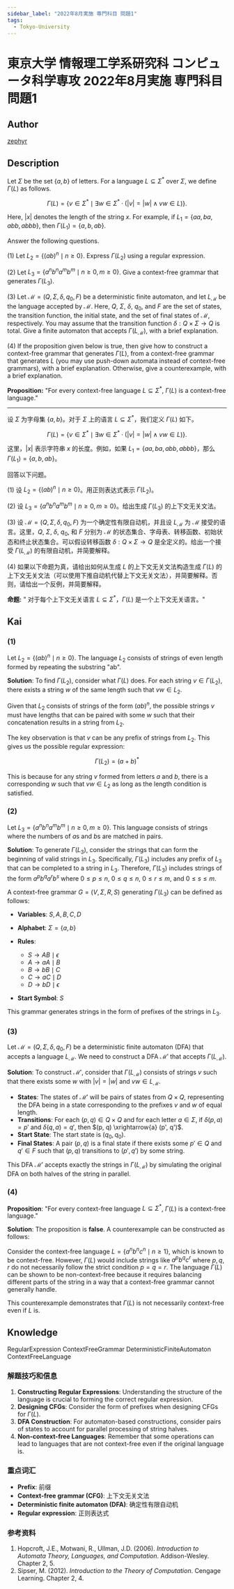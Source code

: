 ```yaml
---
sidebar_label: "2022年8月実施 専門科目 問題1"
tags:
  - Tokyo-University
---
```

# 東京大学 情報理工学系研究科 コンピュータ科学専攻 2022年8月実施 専門科目 問題1

## **Author**
[zephyr](https://inshi-notes.zephyr-zdz.space/)

## **Description**
Let $\Sigma$ be the set $\{a, b\}$ of letters. For a language $L \subseteq \Sigma^*$ over $\Sigma$, we define $\Gamma(L)$ as follows.

$$
\Gamma(L) = \{v \in \Sigma^* \mid \exists w \in \Sigma^* \cdot (|v| = |w| \land vw \in L)\}.
$$

Here, $|x|$ denotes the length of the string $x$. For example, if $L_1 = \{aa, ba, abb, abbb\}$, then $\Gamma(L_1) = \{a, b, ab\}$.

Answer the following questions.

(1) Let $L_2 = \{(ab)^n \mid n \geq 0\}$. Express $\Gamma(L_2)$ using a regular expression.

(2) Let $L_3 = \{a^n b^n a^m b^m \mid n \geq 0, m \geq 0\}$. Give a context-free grammar that generates $\Gamma(L_3)$.

(3) Let $\mathcal{M} = (Q, \Sigma, \delta, q_0, F)$ be a deterministic finite automaton, and let $L_{\mathcal{M}}$ be the language accepted by $\mathcal{M}$. Here, $Q$, $\Sigma$, $\delta$, $q_0$, and $F$ are the set of states, the transition function, the initial state, and the set of final states of $\mathcal{M}$, respectively. You may assume that the transition function $\delta : Q \times \Sigma \to Q$ is total. Give a finite automaton that accepts $\Gamma(L_{\mathcal{M}})$, with a brief explanation.

(4) If the proposition given below is true, then give how to construct a context-free grammar that generates $\Gamma(L)$, from a context-free grammar that generates $L$ (you may use push-down automata instead of context-free grammars), with a brief explanation. Otherwise, give a counterexample, with a brief explanation.

   **Proposition:** "For every context-free language $L \subseteq \Sigma^*$, $\Gamma(L)$ is a context-free language."

---

设 $\Sigma$ 为字母集 $\{a, b\}$。对于 $\Sigma$ 上的语言 $L \subseteq \Sigma^*$，我们定义 $\Gamma(L)$ 如下。

$$
\Gamma(L) = \{v \in \Sigma^* \mid \exists w \in \Sigma^* \cdot (|v| = |w| \land vw \in L)\}.
$$

这里，$|x|$ 表示字符串 $x$ 的长度。例如，如果 $L_1 = \{aa, ba, abb, abbb\}$，那么 $\Gamma(L_1) = \{a, b, ab\}$。

回答以下问题。

(1) 设 $L_2 = \{(ab)^n \mid n \geq 0\}$。用正则表达式表示 $\Gamma(L_2)$。

(2) 设 $L_3 = \{a^n b^n a^m b^m \mid n \geq 0, m \geq 0\}$。给出生成 $\Gamma(L_3)$ 的上下文无关文法。

(3) 设 $\mathcal{M} = (Q, \Sigma, \delta, q_0, F)$ 为一个确定性有限自动机，并且设 $L_{\mathcal{M}}$ 为 $\mathcal{M}$ 接受的语言。这里，$Q$, $\Sigma$, $\delta$, $q_0$, 和 $F$ 分别为 $\mathcal{M}$ 的状态集合、字母表、转移函数、初始状态和终止状态集合。可以假设转移函数 $\delta : Q \times \Sigma \to Q$ 是全定义的。给出一个接受 $\Gamma(L_{\mathcal{M}})$ 的有限自动机，并简要解释。

(4) 如果以下命题为真，请给出如何从生成 $L$ 的上下文无关文法构造生成 $\Gamma(L)$ 的上下文无关文法（可以使用下推自动机代替上下文无关文法），并简要解释。否则，请给出一个反例，并简要解释。

   **命题:** " 对于每个上下文无关语言 $L \subseteq \Sigma^*$，$\Gamma(L)$ 是一个上下文无关语言。"

## **Kai**
### (1)

Let $L_2 = \{(ab)^n \mid n \geq 0\}$. The language $L_2$ consists of strings of even length formed by repeating the substring "ab".

**Solution**:
To find $\Gamma(L_2)$, consider what $\Gamma(L)$ does. For each string $v \in \Gamma(L_2)$, there exists a string $w$ of the same length such that $vw \in L_2$.

Given that $L_2$ consists of strings of the form $(ab)^n$, the possible strings $v$ must have lengths that can be paired with some $w$ such that their concatenation results in a string from $L_2$.

The key observation is that $v$ can be any prefix of strings from $L_2$. This gives us the possible regular expression:

$$
\Gamma(L_2) = (a + b)^*
$$

This is because for any string $v$ formed from letters $a$ and $b$, there is a corresponding $w$ such that $vw \in L_2$ as long as the length condition is satisfied.

### (2)

Let $L_3 = \{a^n b^n a^m b^m \mid n \geq 0, m \geq 0\}$. This language consists of strings where the numbers of $a$s and $b$s are matched in pairs.

**Solution**:
To generate $\Gamma(L_3)$, consider the strings that can form the beginning of valid strings in $L_3$. Specifically, $\Gamma(L_3)$ includes any prefix of $L_3$ that can be completed to a string in $L_3$. Therefore, $\Gamma(L_3)$ includes strings of the form $a^p b^q a^r b^s$ where $0 \leq p \leq n$, $0 \leq q \leq n$, $0 \leq r \leq m$, and $0 \leq s \leq m$.

A context-free grammar $G = (V, \Sigma, R, S)$ generating $\Gamma(L_3)$ can be defined as follows:

- **Variables**: $S, A, B, C, D$
- **Alphabet**: $\Sigma = \{a, b\}$
- **Rules**:
  - $S \rightarrow AB \mid \epsilon$
  - $A \rightarrow aA \mid B$
  - $B \rightarrow bB \mid C$
  - $C \rightarrow aC \mid D$
  - $D \rightarrow bD \mid \epsilon$

- **Start Symbol**: $S$

This grammar generates strings in the form of prefixes of the strings in $L_3$.

### (3)

Let $\mathcal{M} = (Q, \Sigma, \delta, q_0, F)$ be a deterministic finite automaton (DFA) that accepts a language $L_{\mathcal{M}}$. We need to construct a DFA $\mathcal{M}'$ that accepts $\Gamma(L_{\mathcal{M}})$.

**Solution**:
To construct $\mathcal{M}'$, consider that $\Gamma(L_{\mathcal{M}})$ consists of strings $v$ such that there exists some $w$ with $|v| = |w|$ and $vw \in L_{\mathcal{M}}$.

- **States**: The states of $\mathcal{M}'$ will be pairs of states from $Q \times Q$, representing the DFA being in a state corresponding to the prefixes $v$ and $w$ of equal length.
- **Transitions**: For each $(p, q) \in Q \times Q$ and for each letter $a \in \Sigma$, if $\delta(p, a) = p'$ and $\delta(q, a) = q'$, then $(p, q) \xrightarrow{a} (p', q')$.
- **Start State**: The start state is $(q_0, q_0)$.
- **Final States**: A pair $(p, q)$ is a final state if there exists some $p' \in Q$ and $q' \in F$ such that $(p, q)$ transitions to $(p', q')$ by some string.

This DFA $\mathcal{M}'$ accepts exactly the strings in $\Gamma(L_{\mathcal{M}})$ by simulating the original DFA on both halves of the string in parallel.

### (4)

**Proposition**: "For every context-free language $L \subseteq \Sigma^*$, $\Gamma(L)$ is a context-free language."

**Solution**:
The proposition is **false**. A counterexample can be constructed as follows:

Consider the context-free language $L = \{a^n b^n c^n \mid n \geq 1\}$, which is known to be context-free. However, $\Gamma(L)$ would include strings like $a^p b^q c^r$ where $p, q, r$ do not necessarily follow the strict condition $p = q = r$. The language $\Gamma(L)$ can be shown to be non-context-free because it requires balancing different parts of the string in a way that a context-free grammar cannot generally handle.

This counterexample demonstrates that $\Gamma(L)$ is not necessarily context-free even if $L$ is.

## **Knowledge**

RegularExpression ContextFreeGrammar DeterministicFiniteAutomaton ContextFreeLanguage

### 解题技巧和信息

1. **Constructing Regular Expressions**: Understanding the structure of the language is crucial to forming the correct regular expression.
2. **Designing CFGs**: Consider the form of prefixes when designing CFGs for $\Gamma(L)$.
3. **DFA Construction**: For automaton-based constructions, consider pairs of states to account for parallel processing of string halves.
4. **Non-context-free Languages**: Remember that some operations can lead to languages that are not context-free even if the original language is.

### 重点词汇

- **Prefix**: 前缀
- **Context-free grammar (CFG)**: 上下文无关文法
- **Deterministic finite automaton (DFA)**: 确定性有限自动机
- **Regular expression**: 正则表达式

### 参考资料

1. Hopcroft, J.E., Motwani, R., Ullman, J.D. (2006). *Introduction to Automata Theory, Languages, and Computation*. Addison-Wesley. Chapter 2, 5.
2. Sipser, M. (2012). *Introduction to the Theory of Computation*. Cengage Learning. Chapter 2, 4.
